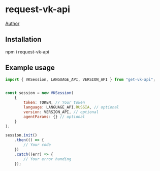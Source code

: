 # request-vk-api

[Author](https://github.com/Ma11y1)

## Installation
npm i request-vk-api

## Example usage

```javascript
import { VKSession, LANGUAGE_API, VERSION_API } from "get-vk-api";


const session = new VKSession(
    {
        token: TOKEN, // Your token
        language: LANGUAGE_API.RUSSIA, // optional
        version: VERSION_API, // optional
        agentParams: {} // optional
    }
);

session.init()
    .then(() => {
        // Your code
    })
    .catch((err) => {
        // Your error handing
    });
```
